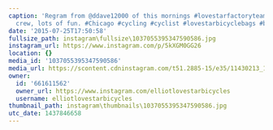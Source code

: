 ```yaml
---
caption: 'Regram from @ddave12000 of this mornings #lovestarfactoryteam ride! Great
  crew, lots of fun. #Chicago #cycling #cyclist #lovestarbicyclebags #bikechi'
date: '2015-07-25T17:50:58'
fullsize_path: instagram\fullsize\1037055395347590586.jpg
instagram_url: https://www.instagram.com/p/5kXGM0GG26
location: {}
media_id: '1037055395347590586'
media_url: https://scontent.cdninstagram.com/t51.2885-15/e35/11430213_1585531635042652_856353142_n.jpg?ig_cache_key=MTAzNzA1NTM5NTM0NzU5MDU4Ng%3D%3D.2
owner:
  id: '661611562'
  owner_url: https://www.instagram.com/elliotlovestarbicycles
  username: elliotlovestarbicycles
thumbnail_path: instagram\thumbnails\1037055395347590586.jpg
utc_date: 1437846658
---
```

